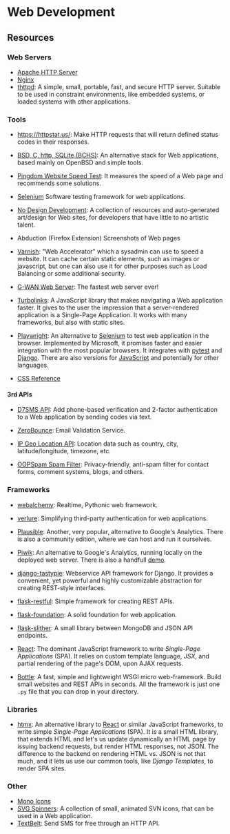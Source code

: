 Web Development
===============

Resources
---------

### Web Servers ###

 - [Apache HTTP Server](https://httpd.apache.org/)
 - [Nginx](http://nginx.org/)
 - [thttpd](http://www.acme.com/software/thttpd/):
   A simple, small, portable, fast, and secure HTTP server.
   Suitable to be used in constraint environments, like embedded systems,
   or loaded systems with other applications.

### Tools

 * <https://httpstat.us/>:
   Make HTTP requests that will return defined status codes in their responses.

 * [BSD, C, http, SQLite (BCHS)](https://learnbchs.org/):
   An alternative stack for Web applications, based mainly on OpenBSD and
   simple tools.

 * [Pingdom Website Speed Test](https://tools.pingdom.com/):
   It measures the speed of a Web page and recommends some solutions.

 * [Selenium](http://seleniumhq.org/)
   Software testing framework for web applications.

 * [No Design Development](https://nodesign.dev/):
   A collection of resources and auto-generated art/design for Web sites, for
   developers that have little to no artistic talent.

 * Abduction (Firefox Extension)
   Screenshots of Web pages

 * [Varnish](https://www.varnish-cache.org/): "Web Accelerator" which a
   sysadmin can use to speed a website.  It can cache certain static
   elements, such as images or javascript, but one can also use it for
   other purposes such as Load Balancing or some additional security.

 * [G-WAN Web Server](http://gwan.com/):
   The fastest web server ever!

 * [Turbolinks](https://github.com/turbolinks/turbolinks):
   A JavaScript library that makes navigating a Web application faster.
   It gives to the user the impression that a server-rendered application is a
   Single-Page Application.  It works with many frameworks, but also with
   static sites.

 * [Playwright](https://github.com/microsoft/playwright-python):
   An alternative to [Selenium](https://www.selenium.dev/) to test web
   application in the browser.  Implemented by Microsoft, it promises faster
   and easier integration with the most popular browsers.  It integrates with
   [pytest](http://pytest.org/) and [Django](https://www.djangoproject.com/).
   There are also versions for [JavaScript](https://github.com/microsoft/playwright)
   and potentially for other languages.

 * [CSS Reference](https://cssreference.io/)

#### 3rd APIs ####

 * [D7SMS API](https://rapidapi.com/d7admin/api/d7sms):
   Add phone-based verification and 2-factor authentication to a Web application
   by sending codes via text.

 * [ZeroBounce](https://rapidapi.com/leeann/api/zerobounce1):
   Email Validation Service.

 * [IP Geo Location API](https://rapidapi.com/natkapral/api/ip-geo-location):
   Location data such as country, city, latitude/longitude, timezone, etc.

 * [OOPSpam Spam Filter](https://rapidapi.com/oopspam/api/oopspam-spam-filter):
   Privacy-friendly, anti-spam filter for contact forms, comment systems, blogs,
   and others.

### Frameworks

 * [webalchemy](https://github.com/skariel/webalchemy):
   Realtime, Pythonic web framework.

 * [verlure](https://github.com/bbangert/velruse):
   Simplifying third-party authentication for web applications.

 * [Plausible](https://plausible.io/):
   Another, very popular, alternative to Google's Analytics.
   There is also a community edition, where we can host and run it ourselves.

 * [Piwik](http://piwik.org/): An alternative to Google's Analytics,
   running locally on the deployed web server.  There is also a handfull
   [demo](http://demo.piwik.org/).

 * [django-tastypie](http://tastypieapi.org/):
   Webservice API framework for Django. It provides a convenient, yet
   powerful and highly customizable abstraction for creating REST-style
   interfaces.

 * [flask-restful](https://github.com/twilio/flask-restful):
   Simple framework for creating REST APIs.

 * [flask-foundation](https://github.com/JackStouffer/Flask-Foundation):
   A solid foundation for web application.

 * [flask-slither](http://github.com/gevious/flask_slither):
   A small library between MongoDB and JSON API endpoints.

 * [React]:
   The dominant JavaScript framework to write _Single-Page Applications_ (SPA).
   It relies on custom template language, _JSX_, and partial rendering of the
   page's DOM, upon AJAX requests.

 * [Bottle](http://bottlepy.org/):
   A fast, simple and lightweight WSGI micro web-framework.  Build small
   websites and REST APIs in seconds.  All the framework is just one `.py` file
   that you can drop in your directory.

[React]:	https://reactjs.org/

### Libraries ###

 - [htmx](https://htmx.org/):
   An alternative library to [React] or similar JavaScript frameworks, to write
   simple _Single-Page Applications_ (SPA).  It is a small HTML library, that
   extends HTML and let's us update dynamically an HTML page by issuing backend
   requests, but render HTML responses, not JSON.  The difference to the backend
   on rendering HTML vs. JSON is not that much, and it lets us use our common
   tools, like _Django Templates_, to render SPA sites.

### Other ###

 - [Mono Icons](https://icons.mono.company/)
 - [SVG Spinners](https://github.com/n3r4zzurr0/svg-spinners):
   A collection of small, animated SVN icons, that can be used in a Web
   application.
 - [TextBelt](https://textbelt.com/):
   Send SMS for free through an HTTP API.
